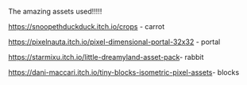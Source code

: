 The amazing assets used!!!!!

https://snoopethduckduck.itch.io/crops - carrot

https://pixelnauta.itch.io/pixel-dimensional-portal-32x32 - portal

https://starmixu.itch.io/little-dreamyland-asset-pack​​​ - rabbit

https://dani-maccari.itch.io/tiny-blocks-isometric-pixel-assets​ - blocks
